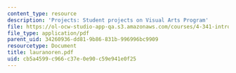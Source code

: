 ```yaml
---
content_type: resource
description: 'Projects: Student projects on Visual Arts Program'
file: https://ol-ocw-studio-app-qa.s3.amazonaws.com/courses/4-341-introduction-to-photography-fall-2002/cb5a4599c966c37e0e90c59e941e0f25_lauranoren.pdf
file_type: application/pdf
parent_uid: 34260936-dd81-9b86-831b-996996bc9909
resourcetype: Document
title: lauranoren.pdf
uid: cb5a4599-c966-c37e-0e90-c59e941e0f25
---
```

